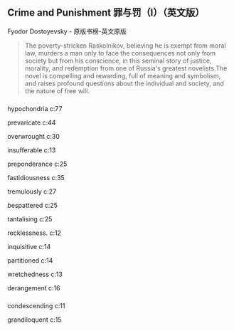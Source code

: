 ## Crime and Punishment 罪与罚（I）（英文版）

Fyodor Dostoyevsky  -  原版书榜-英文原版

> The poverty-stricken Raskolnikov, believing he is exempt from moral law, murders a man only to face the consequences not only from society but from his conscience, in this seminal story of justice, morality, and redemption from one of Russia's greatest novelists.The novel is compelling and rewarding, full of meaning and symbolism, and raises profound questions about the individual and society, and the nature of free will.


### 

hypochondria c:77

prevaricate c:44

overwrought c:30

insufferable c:13

preponderance c:25

fastidiousness c:35

tremulously c:27

bespattered c:25

tantalising c:25

recklessness. c:12

inquisitive c:14

partitioned c:14

wretchedness c:13

derangement c:16

### 

condescending c:11

grandiloquent c:15